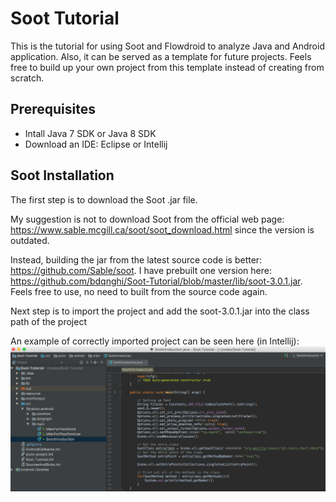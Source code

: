 # Soot Tutorial
This is the tutorial for using Soot and Flowdroid to analyze Java and Android application. Also, it can be served as a template for future projects. Feels free to build up your own project from this template instead of creating from scratch.


## Prerequisites
- Intall Java 7 SDK or Java 8 SDK
- Download an IDE: Eclipse or Intellij

## Soot Installation

The first step is to download the Soot .jar file. 

My suggestion is not to download Soot from the official web page: https://www.sable.mcgill.ca/soot/soot_download.html
since the version is outdated.

Instead, building the jar from the latest source code is better: https://github.com/Sable/soot. I have prebuilt one version here: 
https://github.com/bdqnghi/Soot-Tutorial/blob/master/lib/soot-3.0.1.jar. Feels free to use, no need to built from the source code again.

Next step is to import the project and add the soot-3.0.1.jar into the class path of the project

An example of correctly imported project can be seen here (in Intellij):
![alt text](/figures/project.png)




